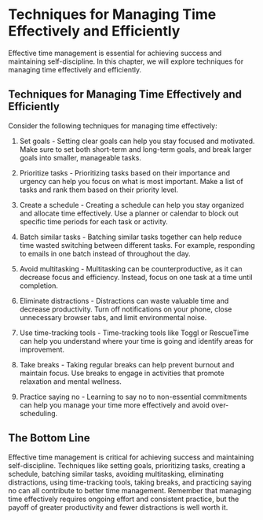 Techniques for Managing Time Effectively and Efficiently
==============================================================================================

Effective time management is essential for achieving success and maintaining self-discipline. In this chapter, we will explore techniques for managing time effectively and efficiently.

Techniques for Managing Time Effectively and Efficiently
--------------------------------------------------------

Consider the following techniques for managing time effectively:

1. Set goals - Setting clear goals can help you stay focused and motivated. Make sure to set both short-term and long-term goals, and break larger goals into smaller, manageable tasks.

2. Prioritize tasks - Prioritizing tasks based on their importance and urgency can help you focus on what is most important. Make a list of tasks and rank them based on their priority level.

3. Create a schedule - Creating a schedule can help you stay organized and allocate time effectively. Use a planner or calendar to block out specific time periods for each task or activity.

4. Batch similar tasks - Batching similar tasks together can help reduce time wasted switching between different tasks. For example, responding to emails in one batch instead of throughout the day.

5. Avoid multitasking - Multitasking can be counterproductive, as it can decrease focus and efficiency. Instead, focus on one task at a time until completion.

6. Eliminate distractions - Distractions can waste valuable time and decrease productivity. Turn off notifications on your phone, close unnecessary browser tabs, and limit environmental noise.

7. Use time-tracking tools - Time-tracking tools like Toggl or RescueTime can help you understand where your time is going and identify areas for improvement.

8. Take breaks - Taking regular breaks can help prevent burnout and maintain focus. Use breaks to engage in activities that promote relaxation and mental wellness.

9. Practice saying no - Learning to say no to non-essential commitments can help you manage your time more effectively and avoid over-scheduling.

The Bottom Line
---------------

Effective time management is critical for achieving success and maintaining self-discipline. Techniques like setting goals, prioritizing tasks, creating a schedule, batching similar tasks, avoiding multitasking, eliminating distractions, using time-tracking tools, taking breaks, and practicing saying no can all contribute to better time management. Remember that managing time effectively requires ongoing effort and consistent practice, but the payoff of greater productivity and fewer distractions is well worth it.
